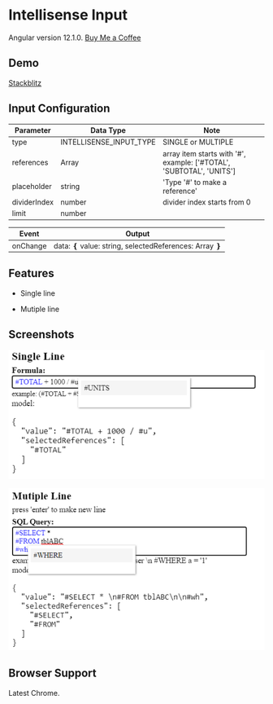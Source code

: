 # Intellisense Input

Angular version 12.1.0. [Buy Me a Coffee](https://www.buymeacoffee.com/huymax)

## Demo

[Stackblitz](https://stackblitz.com/edit/hm-angular-intellisense-input)

## Input Configuration

| Parameter    | Data Type               | Note                                                                 |
| ------------ | ----------------------- | -------------------------------------------------------------------- |
| type         | INTELLISENSE_INPUT_TYPE | SINGLE or MULTIPLE                                                   |
| references   | Array<string>           | array item starts with '#', example: ['#TOTAL', 'SUBTOTAL', 'UNITS'] |
| placeholder  | string                  | 'Type '#' to make a reference'                                       |
| dividerIndex | number                  | divider index starts from 0                                          |
| limit        | number                  |                                                                      |

| Event    | Output                                                     |
| -------- | ---------------------------------------------------------- |
| onChange | data: ❴ value: string, selectedReferences: Array<string> ❵ |

## Features

- Single line

- Mutiple line

## Screenshots

![App Screenshot](https://raw.githubusercontent.com/huymach91/ngx-intellisense-input/master/src/pictures/single-line.png)

![App Screenshot](https://raw.githubusercontent.com/huymach91/ngx-intellisense-input/master/src/pictures/multiple-line-2.png)

## Browser Support

Latest Chrome.
